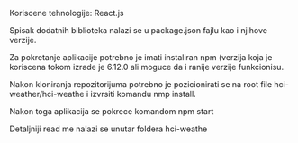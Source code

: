 Koriscene tehnologije: React.js

Spisak dodatnih biblioteka nalazi se u package.json fajlu kao i njihove verzije.

Za pokretanje aplikacije potrebno je imati instaliran npm (verzija koja je koriscena tokom izrade je 6.12.0 ali moguce da i ranije verzije funkcionisu.

Nakon kloniranja repozitorijuma potrebno je pozicionirati se na root file hci-weather/hci-weathe i izvrsiti komandu nmp install.

Nakon toga aplikacija se pokrece komandom npm start

Detaljniji read me nalazi se unutar foldera hci-weathe